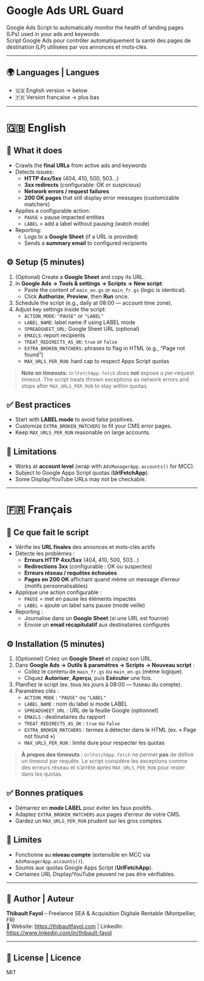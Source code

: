 # Google Ads URL Guard

Google Ads Script to automatically monitor the health of landing pages (LPs) used in your ads and keywords.  
Script Google Ads pour contrôler automatiquement la santé des pages de destination (LP) utilisées par vos annonces et mots‑clés.

---

## 🌍 Languages | Langues
- 🇬🇧 English version → below  
- 🇫🇷 Version française → plus bas  

---

# 🇬🇧 English

## 🎯 What it does
- Crawls the **final URLs** from active ads and keywords  
- Detects issues:  
  - **HTTP 4xx/5xx** (404, 410, 500, 503…)  
  - **3xx redirects** (configurable: OK or suspicious)  
  - **Network errors / request failures**  
  - **200 OK pages** that still display error messages (customizable matchers)  
- Applies a configurable action:  
  - `PAUSE` = pause impacted entities  
  - `LABEL` = add a label without pausing (watch mode)  
- Reporting:  
  - Logs to a **Google Sheet** (if a URL is provided)  
  - Sends a **summary email** to configured recipients  

## ⚙️ Setup (5 minutes)
1. (Optional) Create a **Google Sheet** and copy its URL.  
2. In **Google Ads → Tools & settings → Scripts → New script**:  
   - Paste the content of `main_en.gs` or `main_fr.gs` (logic is identical).  
   - Click **Authorize**, **Preview**, then **Run** once.  
3. Schedule the script (e.g., daily at 08:00 — account time zone).  
4. Adjust key settings inside the script:  
   - `ACTION_MODE`: `"PAUSE"` or `"LABEL"`  
   - `LABEL_NAME`: label name if using LABEL mode  
   - `SPREADSHEET_URL`: Google Sheet URL (optional)  
   - `EMAILS`: report recipients  
   - `TREAT_REDIRECTS_AS_OK`: `true` or `false`  
   - `EXTRA_BROKEN_MATCHERS`: phrases to flag in HTML (e.g., “Page not found”)  
   - `MAX_URLS_PER_RUN`: hard cap to respect Apps Script quotas

> **Note on timeouts:** `UrlFetchApp.fetch` does **not** expose a per‑request timeout. The script treats thrown exceptions as network errors and stops after `MAX_URLS_PER_RUN` to stay within quotas.

## ✅ Best practices
- Start with **LABEL mode** to avoid false positives.  
- Customize `EXTRA_BROKEN_MATCHERS` to fit your CMS error pages.  
- Keep `MAX_URLS_PER_RUN` reasonable on large accounts.

## 🔎 Limitations
- Works at **account level** (wrap with `AdsManagerApp.accounts()` for MCC).  
- Subject to Google Apps Script quotas (**UrlFetchApp**).  
- Some Display/YouTube URLs may not be checkable.

---

# 🇫🇷 Français

## 🎯 Ce que fait le script
- Vérifie les **URL finales** des annonces et mots‑clés actifs  
- Détecte les problèmes :  
  - **Erreurs HTTP 4xx/5xx** (404, 410, 500, 503…)  
  - **Redirections 3xx** (configurable : OK ou suspectes)  
  - **Erreurs réseau / requêtes échouées**  
  - **Pages en 200 OK** affichant quand même un message d’erreur (motifs personnalisables)  
- Applique une action configurable :  
  - `PAUSE` = met en pause les éléments impactés  
  - `LABEL` = ajoute un label sans pause (mode veille)  
- Reporting :  
  - Journalise dans un **Google Sheet** (si une URL est fournie)  
  - Envoie un **email récapitulatif** aux destinataires configurés  

## ⚙️ Installation (5 minutes)
1. (Optionnel) Créez un **Google Sheet** et copiez son URL.  
2. Dans **Google Ads → Outils & paramètres → Scripts → Nouveau script** :  
   - Collez le contenu de `main_fr.gs` ou `main_en.gs` (même logique).  
   - Cliquez **Autoriser**, **Aperçu**, puis **Exécuter** une fois.  
3. Planifiez le script (ex. tous les jours à 08:00 — fuseau du compte).  
4. Paramètres clés :  
   - `ACTION_MODE` : `"PAUSE"` ou `"LABEL"`  
   - `LABEL_NAME` : nom du label si mode LABEL  
   - `SPREADSHEET_URL` : URL de la feuille Google (optionnel)  
   - `EMAILS` : destinataires du rapport  
   - `TREAT_REDIRECTS_AS_OK` : `true` ou `false`  
   - `EXTRA_BROKEN_MATCHERS` : termes à détecter dans le HTML (ex. « Page not found »)  
   - `MAX_URLS_PER_RUN` : limite dure pour respecter les quotas

> **À propos des timeouts :** `UrlFetchApp.fetch` ne permet **pas** de définir un timeout par requête. Le script considère les exceptions comme des erreurs réseau et s’arrête après `MAX_URLS_PER_RUN` pour rester dans les quotas.

## ✅ Bonnes pratiques
- Démarrez en **mode LABEL** pour éviter les faux positifs.  
- Adaptez `EXTRA_BROKEN_MATCHERS` aux pages d’erreur de votre CMS.  
- Gardez un `MAX_URLS_PER_RUN` prudent sur les gros comptes.

## 🔎 Limites
- Fonctionne au **niveau compte** (extensible en MCC via `AdsManagerApp.accounts()`).  
- Soumis aux quotas Google Apps Script (**UrlFetchApp**).  
- Certaines URL Display/YouTube peuvent ne pas être vérifiables.

---

## 👤 Author | Auteur
**Thibault Fayol** – Freelance SEA & Acquisition Digitale Rentable (Montpellier, FR)  
🔗 Website: https://thibaultfayol.com | LinkedIn: https://www.linkedin.com/in/thibault-fayol

---
## 📄 License | Licence
MIT
